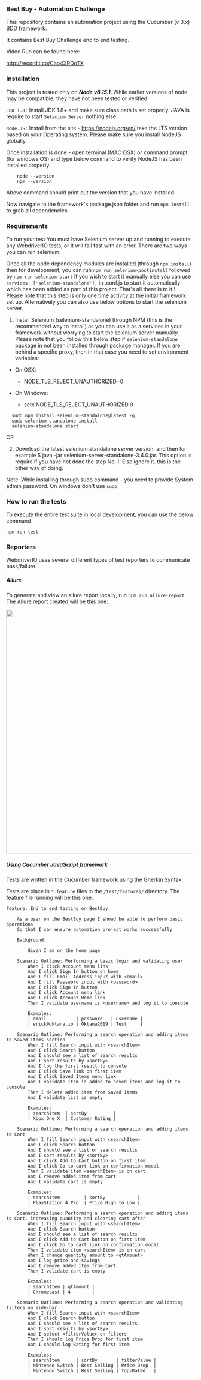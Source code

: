 
### Best Buy - Automation Challenge

This repository contains an automation project using the Cucumber (v 3.x) BDD framework. 

It contains Best Buy Challenge end to end testing.

Video Run can be found here:

http://recordit.co/Cao4XPDoTX


### Installation

This project is tested only on ***Node v8.15.1***.  While earlier versions of node may be compatible, they have not been tested or verified.

`JDK 1.8:` Install JDK 1.8+ and make sure class path is set properly. JAVA is require to start `Selenium Server` nothing else.

`Node.JS:` Install  from the site - https://nodejs.org/en/  take the LTS version based on your Operating system. Please make sure you install NodeJS globally.

Once installation is done - open terminal (MAC OSX) or command prompt (for windows OS) and type below command to verify NodeJS has been installed properly.

        node --version
        npm --version

Above command should print out the version that you have installed.

Now navigate to the framework's package.json folder and run `npm install` to grab all dependencies.

### Requirements

  To run your test You must have Selenium server up and running to execute any WebdriverIO tests, or it will fail fast with an error. There are two ways you can run selenium.

  Once all the node dependency modules are installed (through `npm install`) then for development, you can run  `npm run selenium-postinstall` followed by `npm run selenium-start` if you wish to start it manually else you can use `services: ['selenium-standalone'],` in .conf.js to start it automatically which has been added as part of this project. That's all there is to it.!. Please note that this step is only one time activity at the initial framework set up. Alternatively you can also use below options to start the selenium server.

  1. Install Selenium (selenium-standalone) through NPM (this is the recommended way to install) as you can use it as a services in your framework without worrying to start the selenium server manually. Please note that you follow this below step if `selenium-standalone` package in not been installed through package manager. If you are behind a specific proxy, then in that case you need to set environment variables:

  - On OSX:
    - NODE_TLS_REJECT_UNAUTHORIZED=0

 - On Windows:
    - setx NODE_TLS_REJECT_UNAUTHORIZED 0

```
  sudo npm install selenium-standalone@latest -g
  sudo selenium-standalone install
  selenium-standalone start
```
  OR

  2. Download the latest selenium standalone server version: and then for example
    $ java -jar selenium-server-standalone-3.4.0.jar. This option is require if you have not done the step No-1. Else ignore it. this is the other way of doing.

  Note: While installing through sudo command - you need to provide System admin password. On windows don't use `sudo`

### How to run the tests

To execute the entire test suite in local development, you can use the below command

`npm run test`

### Reporters

WebdriverIO uses several different types of test reporters to communicate pass/failure.  

##### Allure

To generate and view an allure report locally, run `npm run allure-report`. The Allure report created will be this one:

<img src="https://i.snag.gy/GcvUsI.jpg" width="650px">


##### Using Cucumber JavaScript framework

Tests are written in the Cucumber framework using the Gherkin Syntax.

Tests are place in `*.feature` files in the `/test/features/` directory. The feature file running will be this one:
```
Feature: End to end testing on BestBuy

    As a user on the BestBuy page I shoud be able to perform basic operations
    So that I can ensure automation project works successfully

    Background:

        Given I am on the home page

    Scenario Outline: Performing a basic login and validating user
        When I click Account menu link
        And I click Sign In button on home
        And I fill Email Address input with <email>
        And I fill Password input with <password>
        And I click Sign In button
        And I click Account menu link
        And I click Account Home link
        Then I validate username is <username> and log it to console

        Examples:
        | email           | password   | username |
        | erick@oktana.io | Oktana2019 | Test     |

    Scenario Outline: Performing a search operation and adding items to Saved Items section
        When I fill Search input with <searchItem>
        And I click Search button
        And I should see a list of search results
        And I sort results by <sortBy>
        And I log the first result to console
        And I click Save link on first item
        And I click Saved Items menu link
        And I validate item is added to saved items and log it to console
        Then I delete added item from Saved Items
        And I validate list is empty

        Examples:
        | searchItem  | sortBy          |
        | Xbox One X  | Customer Rating |

    Scenario Outline: Performing a search operation and adding items to Cart
        When I fill Search input with <searchItem>
        And I click Search button
        And I should see a list of search results
        And I sort results by <sortBy>
        And I click Add to Cart button on first item
        And I click Go to cart link on confirmation modal
        Then I validate item <searchItem> is on cart
        And I remove added item from cart
        And I validate cart is empty

        Examples:
        | searchItem         | sortBy            |
        | PlayStation 4 Pro  | Price High to Low |

    Scenario Outline: Performing a search operation and adding items to Cart, increasing quantity and clearing cart after
        When I fill Search input with <searchItem>
        And I click Search button
        And I should see a list of search results
        And I click Add to Cart button on first item
        And I click Go to cart link on confirmation modal
        Then I validate item <searchItem> is on cart
        When I change quantity amount to <qtAmount>
        And I log price and savings
        And I remove added item from cart
        Then I validate cart is empty

        Examples:
        | searchItem | qtAmount | 
        | Chromecast | 4        |

    Scenario Outline: Performing a search operation and validating filters on side-bar
        When I fill Search input with <searchItem>
        And I click Search button
        And I should see a list of search results
        And I sort results by <sortBy>
        And I select <filterValue> on filters
        Then I should log Price Drop for first item
        And I should log Rating for first item

        Examples:
        | searchItem      | sortBy       | filterValue |
        | Nintendo Switch | Best Selling | Price Drop  |
        | Nintendo Switch | Best Selling | Top-Rated   |

```
